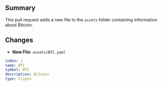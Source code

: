## Summary

This pull request adds a new file to the `assets` folder containing information about Bitcoin.

## Changes

* **New File**: `assets/BTC.yaml`

```yaml
index: 1
name: BTC
symbol: BTC
description: Bitcoin
type: Crypto
```
